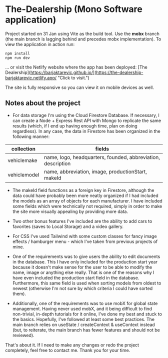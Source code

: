 # The-Dealership (Mono Software application)
Project started on 31 Jan using Vite as the build tool. Use the __mobx__ branch (the main branch is lagging behind and precedes mobx implementation). To view the application in action run:
```terminal
npm install
npm run dev
```
... or visit the Netlify website where the app has been deployed: [The Dealership](https://barjaktarevic.github.io/](https://the-dealership-barjaktarevic.netlify.app/ "Click to visit.")

The site is fully responsive so you can view it on mobile devices as well.

## Notes about the project
+ For data storage I'm using the Cloud Firestore Database. If necessary, I can create a Node + Express Rest API with Mongo to replicate the same results (which, if I end up having enough time, plan on doing regardless). In any case, the data in Firestore has been organized in the following manner:

| collection     | fields  | 
| -------------- | ------- | 
| vehiclemake    |   name, logo, headquarters, founded, abbreviation, description     |  
| vehiclemodel   |   name, abbreviation, image, productionStart, makeId      |   

+ The makeId field functions as a foreign key in Firestore, although the data could have probably been more neatly organized if I had included the models as an array of objects for each manufacturer. I have included some fields which were technically not required, simply in order to make the site more visually appealing by providing more data.

+ Two other bonus features I've included are the ability to add cars to favorites (saves to Local Storage) and a video gallery.

+ For CSS I've used Tailwind with some custom classes for fancy image effects / hamburger menu - which I've taken from previous projects of mine.

+ One of the requirements was to give users the ability to edit documents in the database. This I have only included for the production start year because it doesn't make sense for the user to be able to modify the name, image or anything else really. That is one of the reasons why I have even included the production start field in the database. Furthermore, this same field is used when sorting models from oldest to newest (otherwise I'm not sure by which criteria I could have sorted them).

+ Additionally, one of the requirements was to use mobX for global state management. Having never used mobX, and it being difficult to find non-trivial, in-depth tutorials for it online, I've done my best and stuck to the basics. Hopefully, I've followed at least some best practices. The main branch relies on useState / createContext & useContext instead (but, to reiterate, the main branch has fewer features and should not be reviewed). 

That's about it. If I need to make any changes or redo the project completely, feel free to contact me. Thank you for your time.

